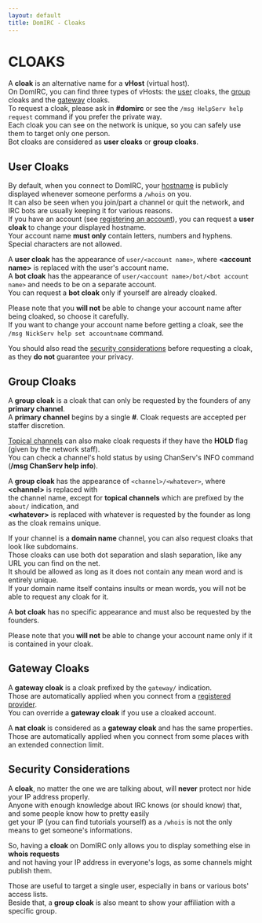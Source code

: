 ```yaml
---
layout: default
title: DomIRC - Cloaks
---
```


# CLOAKS

A **cloak** is an alternative name for a **vHost** (virtual host).  
On DomIRC, you can find three types of vHosts: the [user](#user-cloaks) cloaks, the [group](#group-cloaks) cloaks and the [gateway](#gateway-cloaks) cloaks.  
To request a cloak, please ask in **#domirc** or see the `/msg HelpServ help request` command if you prefer the private way.  
Each cloak you can see on the network is unique, so you can safely use them to target only one person.  
Bot cloaks are considered as **user cloaks** or **group cloaks**.  


## User Cloaks

By default, when you connect to DomIRC, your [hostname](https://en.wikipedia.org/wiki/Hostname) is publicly displayed whenever someone performs a `/whois` on you.  
It can also be seen when you join/part a channel or quit the network, and IRC bots are usually keeping it for various reasons.  
If you have an account (see [registering an account](/registration/#registering-an-account)), you can request a **user cloak** to change your displayed hostname.  
Your account name **must only** contain letters, numbers and hyphens. Special characters are not allowed.  

A **user cloak** has the appearance of `user/<account name>`, where **\<account name\>** is replaced with the user's account name.  
A **bot cloak** has the appearance of `user/<account name>/bot/<bot account name>` and needs to be on a separate account.  
You can request a **bot cloak** only if yourself are already cloaked.

Please note that you **will not** be able to change your account name after being cloaked, so choose it carefully.  
If you want to change your account name before getting a cloak, see the `/msg NickServ help set accountname` command.  

You should also read the [security considerations](#security-considerations) before requesting a cloak, as they **do not** guarantee your privacy.  


## Group Cloaks

A **group cloak** is a cloak that can only be requested by the founders of any **primary channel**.  
A **primary channel** begins by a single **#**. Cloak requests are accepted per staffer discretion.  

[Topical channels](/registration/#topical-channels) can also make cloak requests if they have the **HOLD** flag (given by the network staff).  
You can check a channel's hold status by using ChanServ's INFO command (**/msg ChanServ help info**).

A **group cloak** has the appearance of `<channel>/<whatever>`, where **\<channel\>** is replaced with  
the channel name, except for **topical channels** which are prefixed by the `about/` indication, and  
**\<whatever\>** is replaced with whatever is requested by the founder as long as the cloak remains unique.  

If your channel is a **domain name** channel, you can also request cloaks that look like subdomains.  
Those cloaks can use both dot separation and slash separation, like any URL you can find on the net.  
It should be allowed as long as it does not contain any mean word and is entirely unique.  
If your domain name itself contains insults or mean words, you will not be able to request any cloak for it.  

A **bot cloak** has no specific appearance and must also be requested by the founders.  

Please note that you **will not** be able to change your account name only if it is contained in your cloak.  


## Gateway Cloaks

A **gateway cloak** is a cloak prefixed by the `gateway/` indication.  
Those are automatically applied when you connect from a [registered provider](/about/#registered-providers).  
You can override a **gateway cloak** if you use a cloaked account.  

A **nat cloak** is considered as a **gateway cloak** and has the same properties.  
Those are automatically applied when you connect from some places with an extended connection limit.


## Security Considerations

A **cloak**, no matter the one we are talking about, will **never** protect nor hide your IP address properly.  
Anyone with enough knowledge about IRC knows (or should know) that, and some people know how to pretty easily  
get your IP (you can find tutorials yourself) as a `/whois` is not the only means to get someone's informations.  

So, having a **cloak** on DomIRC only allows you to display something else in **whois requests**  
and not having your IP address in everyone's logs, as some channels might publish them.  

Those are useful to target a single user, especially in bans or various bots' access lists.  
Beside that, a **group cloak** is also meant to show your affiliation with a specific group.  
